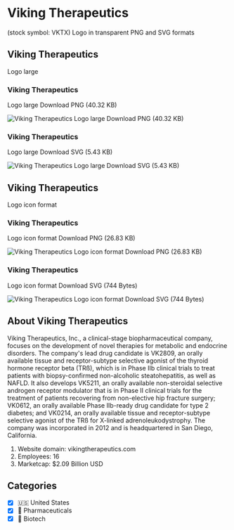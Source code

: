 # Viking Therapeutics
 (stock symbol: VKTX) Logo in transparent PNG and SVG formats

## Viking Therapeutics
 Logo large

### Viking Therapeutics
 Logo large Download PNG (40.32 KB)

![Viking Therapeutics
 Logo large Download PNG (40.32 KB)](/img/orig/VKTX_BIG-f51ad7dd.png)

### Viking Therapeutics
 Logo large Download SVG (5.43 KB)

![Viking Therapeutics
 Logo large Download SVG (5.43 KB)](/img/orig/VKTX_BIG-8e43de76.svg)

## Viking Therapeutics
 Logo icon format

### Viking Therapeutics
 Logo icon format Download PNG (26.83 KB)

![Viking Therapeutics
 Logo icon format Download PNG (26.83 KB)](/img/orig/VKTX-b81eec31.png)

### Viking Therapeutics
 Logo icon format Download SVG (744 Bytes)

![Viking Therapeutics
 Logo icon format Download SVG (744 Bytes)](/img/orig/VKTX-7497fa4b.svg)

## About Viking Therapeutics


Viking Therapeutics, Inc., a clinical-stage biopharmaceutical company, focuses on the development of novel therapies for metabolic and endocrine disorders. The company's lead drug candidate is VK2809, an orally available tissue and receptor-subtype selective agonist of the thyroid hormone receptor beta (TRß), which is in Phase IIb clinical trials to treat patients with biopsy-confirmed non-alcoholic steatohepatitis, as well as NAFLD. It also develops VK5211, an orally available non-steroidal selective androgen receptor modulator that is in Phase II clinical trials for the treatment of patients recovering from non-elective hip fracture surgery; VK0612, an orally available Phase IIb-ready drug candidate for type 2 diabetes; and VK0214, an orally available tissue and receptor-subtype selective agonist of the TRß for X-linked adrenoleukodystrophy. The company was incorporated in 2012 and is headquartered in San Diego, California.

1. Website domain: vikingtherapeutics.com
2. Employees: 16
3. Marketcap: $2.09 Billion USD


## Categories
- [x] 🇺🇸 United States
- [x] 💊 Pharmaceuticals
- [x] 🧬 Biotech
